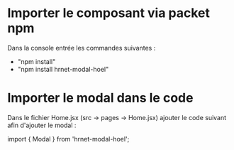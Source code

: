 # Importer le composant via packet npm
Dans la console entrée les commandes suivantes : 

- "npm install"
- "npm install hrnet-modal-hoel" 

# Importer le modal dans le code
Dans le fichier Home.jsx (src -> pages -> Home.jsx) ajouter le code suivant afin d'ajouter le modal :

import { Modal } from 'hrnet-modal-hoel';